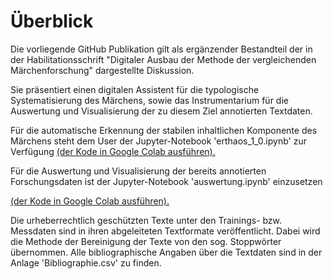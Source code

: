 # Überblick
Die vorliegende GitHub Publikation gilt als ergänzender Bestandteil der in der Habilitationsschrift "Digitaler Ausbau der Methode der vergleichenden Märchenforschung" dargestellte Diskussion.

Sie präsentiert einen digitalen Assistent für die typologische Systematisierung des Märchens, sowie das Instrumentarium für die Auswertung und Visualisierung der zu diesem Ziel annotierten Textdaten.

Für die automatische Erkennung der stabilen inhaltlichen Komponente des Märchens steht dem User der Jupyter-Notebook 'erthaos_1_0.ipynb' zur Verfügung 
[(der Kode in Google Colab ausführen).](https://colab.research.google.com/github/edadunashvili/Monographie/blob/main/erthaos_1_0.ipynb)


Für die Auswertung und Visualisierung der bereits annotierten Forschungsdaten ist der Jupyter-Notebook 'auswertung.ipynb' einzusetzen 

[(der Kode in Google Colab ausführen).](https://colab.research.google.com/github/edadunashvili/Monographie/blob/main/auswertung.ipynb)

Die urheberrechtlich geschützten Texte unter den Trainings- bzw. Messdaten sind in ihren abgeleiteten Textformate veröffentlicht. Dabei wird die Methode der Bereinigung der Texte von den sog. Stoppwörter übernommen. Alle bibliographische Angaben über die Textdaten sind in der Anlage 'Bibliographie.csv' zu finden.
